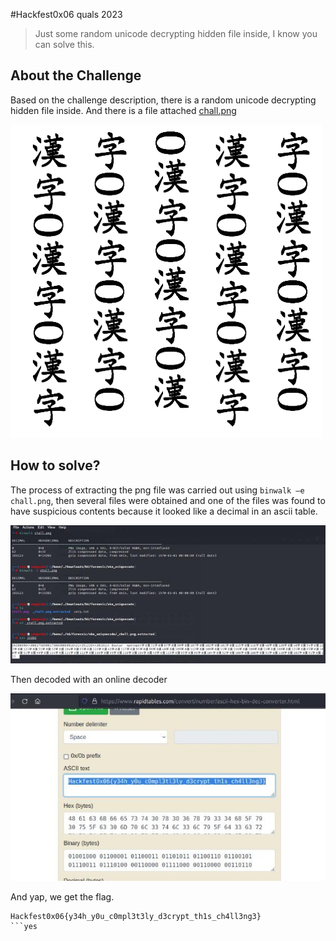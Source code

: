 #Hackfest0x06 quals 2023
> Just some random unicode decrypting hidden file inside, I know you can solve this.

## About the Challenge
Based on the challenge description, there is a random unicode decrypting hidden file inside. And there is a file attached [chall.png](images/img1.png)

![img1](images/img1.png)

## How to solve?
The process of extracting the png file was carried out using `binwalk –e chall.png`, then several files were obtained and one of the files was found to have suspicious contents because it looked like a decimal in an ascii table.

![img2](images/img2.png)

Then decoded with an online decoder

![flag](images/flag.png)

And yap, we get the flag.

```
Hackfest0x06{y34h_y0u_c0mpl3t3ly_d3crypt_th1s_ch4ll3ng3}
```yes
